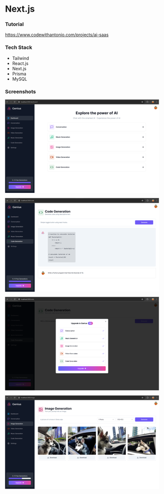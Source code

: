 # Next.js

### Tutorial

https://www.codewithantonio.com/projects/ai-saas

### Tech Stack

- Tailwind
- React.js
- Next.js
- Prisma
- MySQL

### Screenshots

![screenshot1](screenshots/screenshot1.png)

![screenshot2](screenshots/screenshot2.png)

![screenshot3](screenshots/screenshot3.png)

![screenshot4](screenshots/screenshot4.png)